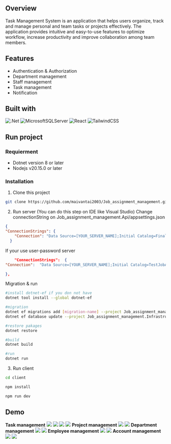 ## Overview
Task Management System is an application that helps users organize, track and manage personal and team tasks or projects effectively. The application provides intuitive and easy-to-use features to optimize workflow, increase productivity and improve collaboration among team members.
## Features
- Authentication & Authorization
- Department management
- Staff management
- Task management
- Notification 
## Built with
![.Net](https://img.shields.io/badge/.NET-5C2D91?style=for-the-badge&logo=.net&logoColor=white) 
  ![MicrosoftSQLServer](https://img.shields.io/badge/Microsoft%20SQL%20Sever-CC2927?style=for-the-badge&logo=microsoft%20sql%20server&logoColor=white)
![React](https://img.shields.io/badge/react-%2320232a.svg?style=for-the-badge&logo=react&logoColor=%2361DAFB)
![TailwindCSS](https://img.shields.io/badge/tailwindcss-%2338B2AC.svg?style=for-the-badge&logo=tailwind-css&logoColor=white)
## Run project
### Requierment
- Dotnet version 8 or later
- Nodejs v20.15.0 or later
### Installation
1. Clone this project
```bash
git clone https://github.com/maivantai2003/Job_assignment_management.git
```
2. Run server (You can do this step on IDE like Visual Studio)
Change connectionString on Job_assignment_management.Api/appsettings.json
```json
{
"ConnectionStrings": {
    "Connection": "Data Source=[YOUR_SERVER_NAME];Initial Catalog=FinalAssignmentManagement;Integrated Security=True;Encrypt=True;Trust Server Certificate=True"
  }
```
If your use user-password server
```json
    "ConnectionStrings":  {
"Connection":  "Data Source=[YOUR_SERVER_NAME];Initial Catalog=TestJobAssignmentManagement;User Id=sa;Password=[YOUR_PASSWORD];Encrypt=True;Trust Server Certificate=True"

},
```

  Migration & run
```bash
#install dotnet-ef if you don not have
dotnet tool install --global dotnet-ef 

#migration
dotnet ef migrations add [migration-name] --project Job_assignment_management.Infrastructure/Job_assignment_management.Infrastructure.csproj --startup-project Job_assignment_management.Api/Job_assignment_management.Api.csproj -o Job_assignment_management.Infrastructure/Migrations
dotnet ef database update --project Job_assignment_management.Infrastructure/Job_assignment_management.Infrastructure.csproj --startup-project Job_assignment_management.Api/Job_assignment_management.Api.csproj

#restore pakages
dotnet restore

#build
dotnet build

#run
dotnet run
```
3. Run client
```bash
cd client

npm install

npm run dev
```

## Demo
**Task management**
<img src="./demo_image/task.png" >
<img src="./demo_image/task2.png" >
<img src="./demo_image/create_task.png" >
<img src="./demo_image/gant.png" >
**Project management**
<img src="./demo_image/project.png" >
<img src="./demo_image/project2.png" >
**Department management**
<img src="./demo_image/department.png" >
<img src="./demo_image/create_department.png" >
**Employee management**
<img src="./demo_image/staff.png" >
<img src="./demo_image/create-staff.png" >
**Account management**
<img src="./demo_image/account.png" >
<img src="./demo_image/authorization.png" >


